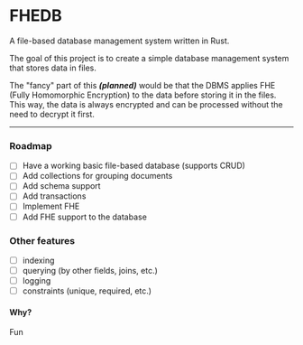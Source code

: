 # FHEDB

A file-based database management system written in Rust.

The goal of this project is to create a simple database management system that stores data in files.

The "fancy" part of this **_(planned)_** would be that the DBMS applies FHE (Fully Homomorphic Encryption) to the data before storing it in the files. This way, the data is always encrypted and can be processed without the need to decrypt it first.

---

### Roadmap

- [ ] Have a working basic file-based database (supports CRUD)
- [ ] Add collections for grouping documents
- [ ] Add schema support
- [ ] Add transactions
- [ ] Implement FHE
- [ ] Add FHE support to the database

### Other features

- [ ] indexing
- [ ] querying (by other fields, joins, etc.)
- [ ] logging
- [ ] constraints (unique, required, etc.)

#### Why?

Fun
